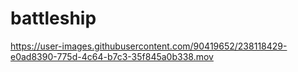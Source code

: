 # battleship

https://user-images.githubusercontent.com/90419652/238118429-e0ad8390-775d-4c64-b7c3-35f845a0b338.mov
